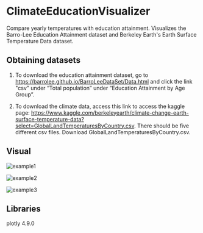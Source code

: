 # ClimateEducationVisualizer
Compare yearly temperatures with education attainment. Visualizes the Barro-Lee Education Attainment dataset and Berkeley Earth's Earth Surface Temperature Data dataset.

## Obtaining datasets

1. To download the education attainment dataset, go to https://barrolee.github.io/BarroLeeDataSet/Data.html and click the link "csv" under “Total population” under “Education Attainment by Age Group”.

2. To download the climate data, access this link to access the kaggle page:
https://www.kaggle.com/berkeleyearth/climate-change-earth-surface-temperature-data?select=GlobalLandTemperaturesByCountry.csv. There should be five different csv files. Download GlobalLandTemperaturesByCountry.csv.

## Visual

![example1](https://i.ibb.co/WtdStHD/ss2.png)

![example2](https://i.ibb.co/4JQ11fR/ss1.png)

![example3](https://i.ibb.co/zn4hp2G/ss3.png)

## Libraries

plotly 4.9.0
